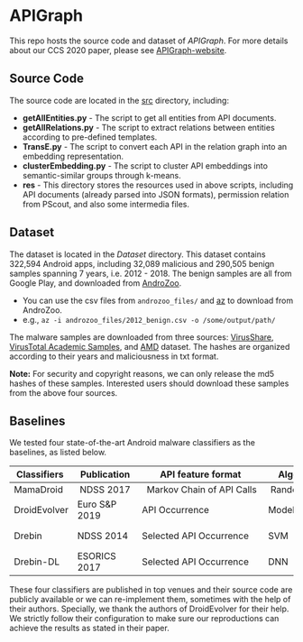 # APIGraph
This repo hosts the source code and dataset of *APIGraph*.
For more details about our CCS 2020 paper, please see [APIGraph-website](https://xhzhang.github.io/APIGraph/).


## Source Code
The source code are located in the [src](./src) directory, including: 

* **getAllEntities.py** - The script to get all entities from API documents.
* **getAllRelations.py** -  The script to extract relations between entities according to pre-defined templates.
* **TransE.py** - The script to convert each API in the relation graph into an embedding representation.
* **clusterEmbedding.py** - The script to cluster API embeddings into semantic-similar groups through k-means.
* **res** - This directory stores the resources used in above scripts, including API documents (already parsed into JSON formats), permission relation from PScout, and also some intermedia files.


## Dataset
The dataset is located in the *Dataset* directory.
This dataset contains 322,594 Android apps, including 32,089 malicious and 290,505 benign samples spanning 7 years, i.e. 2012 - 2018. 
The benign samples are all from Google Play, and downloaded from [AndroZoo](https://androzoo.uni.lu/).
* You can use the csv files from `androzoo_files/` and [az](https://github.com/ArtemKushnerov/az) to download from AndroZoo.
* e.g., `az -i androzoo_files/2012_benign.csv -o /some/output/path/` 

The malware samples are downloaded from three sources: [VirusShare](https://virusshare.com), [VirusTotal Academic Samples](https://www.virustotal.com), and [AMD](http://amd.arguslab.org/sharing) dataset. 
The hashes are organized according to their years and maliciousness in txt format. 


**Note:**
For security and copyright reasons, we can only release the md5 hashes of these samples.
Interested users should download these samples from the above four sources. 


## Baselines

We tested four state-of-the-art Android malware classifiers as the baselines, as listed below. 
<!-- They are: MamaDroid-NDSS-2017, Drebin-NDSS-2014, Drebin-DL-Esorics-2017, and DroidEvolver-EuroSP-2019. -->

Classifiers | Publication | API feature format | Algorithms | Reproduction
---|---|---|---|---
MamaDroid | NDSS 2017 |  Markov Chain of API Calls | Random Forest | [source code](https://bitbucket.org/gianluca_students/mamadroid_code/src/master/)
DroidEvolver | Euro S&P 2019 | API Occurrence | Model Pool | [source code](https://github.com/DroidEvolver/DroidEvolver)
Drebin | NDSS 2014 | Selected API Occurrence | SVM | re-implemented
Drebin-DL | ESORICS 2017 | Selected API Occurrence | DNN | re-implemented


These four classifiers are published in top venues and their source code are publicly available or we can re-implement them, sometimes with the help of their authors.
Specially, we thank the authors of DroidEvolver for their help.  
We strictly follow their configuration to make sure our reproductions can achieve the results as stated in their paper. 



